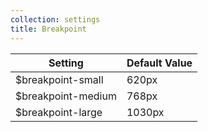 ```yaml
---
collection: settings
title: Breakpoint
---
```


Setting  | Default Value
 ------------- | -------------
$breakpoint-small   | 620px
$breakpoint-medium   | 768px
$breakpoint-large   | 1030px
